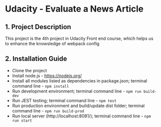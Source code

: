 # Udacity - Evaluate a News Article

## 1. Project Description

This project is the 4th project in Udacity Front end course, which helps us to enhance the knowsledge of webpack config

## 2. Installation Guide

- Clone the project
- Install node.js - https://nodejs.org/
- Install all modules listed as dependencies in package.json; terminal command line - `npm install`
- Run development environment; terminal command line - `npm run build-dev`
- Run JEST testing; terminal command line - `npm test`
- Run production environment and build/update dist folder; terminal command line - `npm run build-prod`
- Run local server (http://localhost:8081/); terminal command line - `npm run start`

